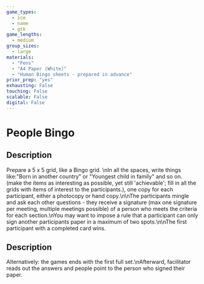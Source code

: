 ```yaml
---
game_types:
  - ice
  - name
  - gtk
game_lengths:
  - medium
group_sizes:
  - large
materials:
  - "Pens"
  - "A4 Paper (White)"
  - "Human Bingo sheets - prepared in advance"
prior_prep: "yes"
exhausting: False
touching: False
scalable: False
digital: False
---
```

# People Bingo

## Description
Prepare a 5 x 5 grid, like a Bingo grid. \nIn all the spaces, write things like:"Born in another country" or "Youngest child in family" and so on. (make the items as interesting as possible, yet still 'achievable'; fill in all the grids with items of interest to the participants.), one copy for each participant, either a photocopy or hand copy.\n\nThe participants mingle and ask each other questions - they receive a signature (max one signature per meeting, multiple meetings possible) of a person who meets the criteria for each section.\nYou may want to impose a rule that a participant can only sign another participants paper in a maximum of two spots.\n\nThe first participant with a completed card wins.

## Description
Alternatively: the games ends with the first full set.\nAfterward, facilitator reads out the answers and people point to the person who signed their paper.
